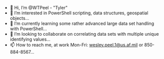 - 👋 Hi, I’m @WTPeel - "Tyler"
- 👀 I’m interested in PowerShell scripting, data structures, geospatial objects...
- 🌱 I’m currently learning some rather advanced large data set handling with PowerShell...
- 💞️ I’m looking to collaborate on correlating data sets with multiple unique identifying values...
- 📫 How to reach me, at work Mon-Fri: wesley.peel.1@us.af.mil or 850-884-8567...

<!---
WTPeel/WTPeel is a ✨ special ✨ repository because its `README.md` (this file) appears on your GitHub profile.
You can click the Preview link to take a look at your changes.
--->
